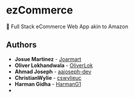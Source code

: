 # ezCommerce
💸 Full Stack eCommerce Web App akin to Amazon

## Authors

- **Josue Martinez** - [Joarmart](https://github.com/joarmart)
- **Oliver Lokhandwala** - [OliverLok](https://github.com/OliverLok)
- **Ahmad Joseph** - [aajoseph-dev](https://github.com/aajoseph-dev)
- **ChristianWylie** - [cswylieuc](https://github.com/cswylieuc)
- **Harman Gidha** - [HarmanG1](https://github.com/HarmanG1)
-
